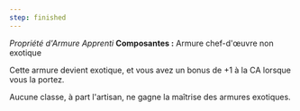 ```yaml
---
step: finished
---
```

_Propriété d'Armure Apprenti_
__Composantes :__ Armure chef-d'œuvre non exotique

Cette armure devient exotique, et vous avez un bonus de +1 à la CA lorsque vous la portez.

Aucune classe, à part l'artisan, ne gagne la maîtrise des armures exotiques.